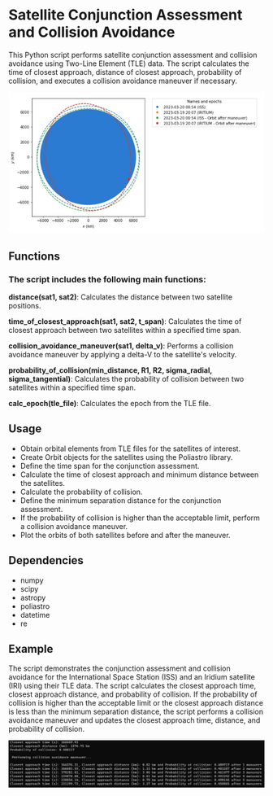 # Satellite Conjunction Assessment and Collision Avoidance

This Python script performs satellite conjunction assessment and collision avoidance using Two-Line Element (TLE) data. The script calculates the time of closest approach, distance of closest approach, probability of collision, and executes a collision avoidance maneuver if necessary.

![Orbit before and after maneuver](https://github.com/ASTRONIAN/COCA/blob/master/images/COCA2.jpg)

## Functions

### The script includes the following main functions:

**distance(sat1, sat2)**: Calculates the distance between two satellite positions.

**time_of_closest_approach(sat1, sat2, t_span)**: Calculates the time of closest approach between two satellites within a specified time span.

**collision_avoidance_maneuver(sat1, delta_v)**: Performs a collision avoidance maneuver by applying a delta-V to the satellite's velocity.

**probability_of_collision(min_distance, R1, R2, sigma_radial, sigma_tangential)**: Calculates the probability of collision between two satellites within a specified time span.

**calc_epoch(tle_file)**: Calculates the epoch from the TLE file.

## Usage

* Obtain orbital elements from TLE files for the satellites of interest.
* Create Orbit objects for the satellites using the Poliastro library.
* Define the time span for the conjunction assessment.
* Calculate the time of closest approach and minimum distance between the satellites.
* Calculate the probability of collision.
* Define the minimum separation distance for the conjunction assessment.
* If the probability of collision is higher than the acceptable limit, perform a collision avoidance maneuver.
* Plot the orbits of both satellites before and after the maneuver.

## Dependencies

* numpy
* scipy
* astropy
* poliastro
* datetime
* re

## Example

The script demonstrates the conjunction assessment and collision avoidance for the International Space Station (ISS) and an Iridium satellite (IRI) using their TLE data. The script calculates the closest approach time, closest approach distance, and probability of collision. If the probability of collision is higher than the acceptable limit or the closest approach distance is less than the minimum separation distance, the script performs a collision avoidance maneuver and updates the closest approach time, distance, and probability of collision.

![Simulation terminal](https://github.com/ASTRONIAN/COCA/blob/master/images/COCA1.jpg)
